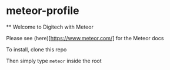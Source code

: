 # meteor-profile

** Welcome to Digitech with Meteor

Please see (here)[https://www.meteor.com/] for the Meteor docs

To install, clone this repo

Then simply type ```meteor``` inside the root
